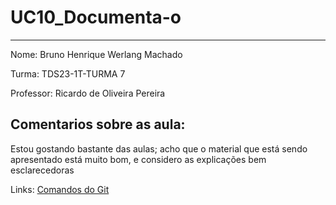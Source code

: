 # UC10_Documenta-o
---
Nome: Bruno Henrique Werlang Machado

Turma: TDS23-1T-TURMA 7

Professor: Ricardo de Oliveira Pereira

## Comentarios sobre as aula: 
Estou gostando bastante das aulas; acho que o material que está sendo apresentado está muito bom, e considero as explicações bem esclarecedoras

Links:
[Comandos do Git](https://github.com/BrunoHWM/UC10_Documento/blob/main/pagina.md)


